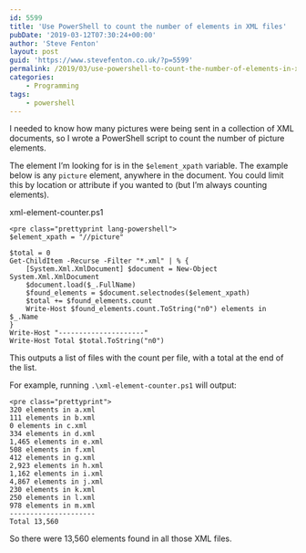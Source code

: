 ```yaml
---
id: 5599
title: 'Use PowerShell to count the number of elements in XML files'
pubDate: '2019-03-12T07:30:24+00:00'
author: 'Steve Fenton'
layout: post
guid: 'https://www.stevefenton.co.uk/?p=5599'
permalink: /2019/03/use-powershell-to-count-the-number-of-elements-in-xml-files/
categories:
    - Programming
tags:
    - powershell
---
```


I needed to know how many pictures were being sent in a collection of XML documents, so I wrote a PowerShell script to count the number of picture elements.

The element I’m looking for is in the `$element_xpath` variable. The example below is any `picture` element, anywhere in the document. You could limit this by location or attribute if you wanted to (but I’m always counting elements).

xml-element-counter.ps1

```
<pre class="prettyprint lang-powershell">
$element_xpath = "//picture"

$total = 0
Get-ChildItem -Recurse -Filter "*.xml" | % {
    [System.Xml.XmlDocument] $document = New-Object System.Xml.XmlDocument
    $document.load($_.FullName)
    $found_elements = $document.selectnodes($element_xpath)
    $total += $found_elements.count
    Write-Host $found_elements.count.ToString("n0") elements in $_.Name
}
Write-Host "---------------------"
Write-Host Total $total.ToString("n0")
```

This outputs a list of files with the count per file, with a total at the end of the list.

For example, running `.\xml-element-counter.ps1` will output:

```
<pre class="prettyprint">
320 elements in a.xml
111 elements in b.xml
0 elements in c.xml
334 elements in d.xml
1,465 elements in e.xml
508 elements in f.xml
412 elements in g.xml
2,923 elements in h.xml
1,162 elements in i.xml
4,867 elements in j.xml
230 elements in k.xml
250 elements in l.xml
978 elements in m.xml
---------------------
Total 13,560
```

So there were 13,560 elements found in all those XML files.